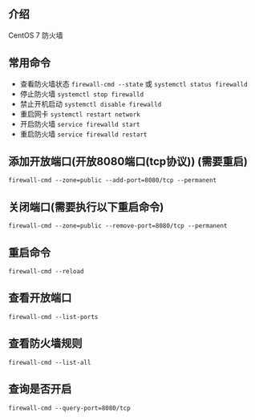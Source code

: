 ## 介绍
CentOS 7 防火墙

## 常用命令
- 查看防火墙状态 `firewall-cmd --state` 或 `systemctl status firewalld`        
- 停止防火墙     `systemctl stop firewalld`    
- 禁止开机启动   `systemctl disable firewalld` 
- 重启网卡       `systemctl restart network`
- 开启防火墙     `service firewalld start`
- 重启防火墙     `service firewalld restart`


## 添加开放端口(开放8080端口(tcp协议)) (需要重启)
```
firewall-cmd --zone=public --add-port=8080/tcp --permanent 
```

## 关闭端口(需要执行以下重启命令)
```
firewall-cmd --zone=public --remove-port=8080/tcp --permanent
```

## 重启命令
```
firewall-cmd --reload
```

## 查看开放端口
```
firewall-cmd --list-ports
```

## 查看防火墙规则
```shell
firewall-cmd --list-all 
```

## 查询是否开启
```
firewall-cmd --query-port=8080/tcp
```